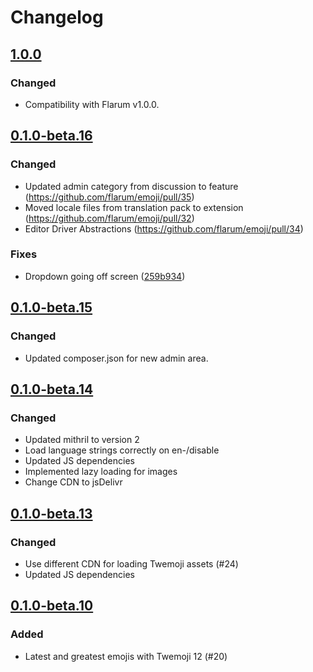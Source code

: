 # Changelog

## [1.0.0](https://github.com/flarum/emoji/compare/v0.1.0-beta.16...v1.0.0)

### Changed
- Compatibility with Flarum v1.0.0.

## [0.1.0-beta.16](https://github.com/flarum/emoji/compare/v0.1.0-beta.15...v0.1.0-beta.16)

### Changed
- Updated admin category from discussion to feature (https://github.com/flarum/emoji/pull/35)
- Moved locale files from translation pack to extension (https://github.com/flarum/emoji/pull/32)
- Editor Driver Abstractions (https://github.com/flarum/emoji/pull/34)

### Fixes
- Dropdown going off screen ([259b934](https://github.com/flarum/emoji/commit/259b934af706e1d8763b8efc8d0e67bbf92cf45f))

## [0.1.0-beta.15](https://github.com/flarum/emoji/compare/v0.1.0-beta.14...v0.1.0-beta.15)

### Changed
- Updated composer.json for new admin area.

## [0.1.0-beta.14](https://github.com/flarum/emoji/compare/v0.1.0-beta.13...v0.1.0-beta.14)

### Changed
- Updated mithril to version 2
- Load language strings correctly on en-/disable
- Updated JS dependencies
- Implemented lazy loading for images
- Change CDN to jsDelivr

## [0.1.0-beta.13](https://github.com/flarum/emoji/compare/v0.1.0-beta.12...v0.1.0-beta.13)

### Changed
- Use different CDN for loading Twemoji assets (#24)
- Updated JS dependencies

## [0.1.0-beta.10](https://github.com/flarum/emoji/compare/v0.1.0-beta.8...v0.1.0-beta.10)

### Added
- Latest and greatest emojis with Twemoji 12 (#20)
